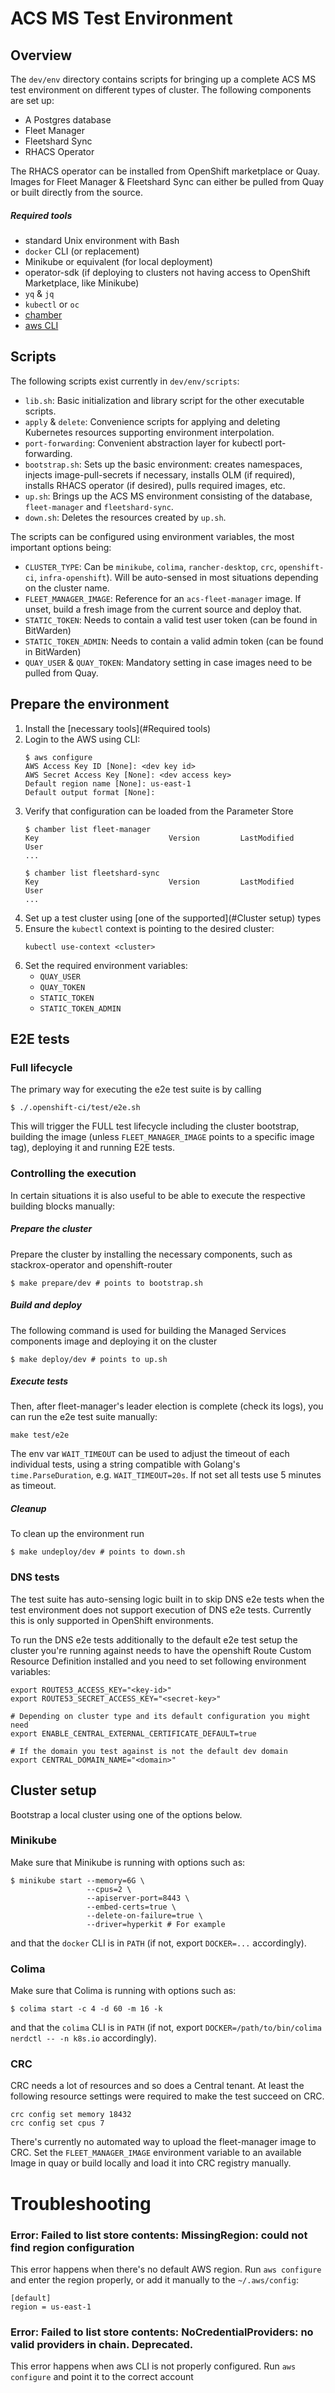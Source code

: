 # ACS MS Test Environment

## Overview
The `dev/env` directory contains scripts for bringing up a complete ACS MS test environment on different
types of cluster. The following components are set up:

* A Postgres database
* Fleet Manager
* Fleetshard Sync
* RHACS Operator

The RHACS operator can be installed from OpenShift marketplace or Quay. Images for Fleet Manager & Fleetshard Sync can either be pulled from Quay or built directly from the source.

##### Required tools
* standard Unix environment with Bash
* `docker` CLI (or replacement)
* Minikube or equivalent (for local deployment)
* operator-sdk (if deploying to clusters not having access to OpenShift Marketplace, like Minikube)
* `yq` & `jq`
* `kubectl` or `oc`
* [chamber](https://github.com/segmentio/chamber#installing)
* [aws CLI](https://docs.aws.amazon.com/cli/latest/userguide/getting-started-install.html)

## Scripts

The following scripts exist currently in `dev/env/scripts`:

* `lib.sh`: Basic initialization and library script for the other executable scripts.
* `apply` & `delete`: Convenience scripts for applying and deleting Kubernetes resources supporting environment interpolation.
* `port-forwarding`: Convenient abstraction layer for kubectl port-forwarding.
* `bootstrap.sh`: Sets up the basic environment: creates namespaces, injects image-pull-secrets if necessary, installs OLM (if required), installs RHACS operator (if desired), pulls required images, etc.
* `up.sh`: Brings up the ACS MS environment consisting of the database, `fleet-manager` and `fleetshard-sync`.
* `down.sh`: Deletes the resources created by `up.sh`.

The scripts can be configured using environment variables, the most important options being:

* `CLUSTER_TYPE`: Can be `minikube`, `colima`, `rancher-desktop`, `crc`, `openshift-ci`, `infra-openshift`). Will be
  auto-sensed in most situations depending on the cluster name.
* `FLEET_MANAGER_IMAGE`: Reference for an `acs-fleet-manager` image. If unset, build a fresh image from the current source and deploy that.
* `STATIC_TOKEN`: Needs to contain a valid test user token (can be found in BitWarden)
* `STATIC_TOKEN_ADMIN`: Needs to contain a valid admin token (can be found in BitWarden)
* `QUAY_USER` & `QUAY_TOKEN`: Mandatory setting in case images need to be pulled from Quay.

## Prepare the environment
1. Install the [necessary tools](#Required tools)
2. Login to the AWS using CLI:
    ```shell
    $ aws configure
    AWS Access Key ID [None]: <dev key id>
    AWS Secret Access Key [None]: <dev access key>
    Default region name [None]: us-east-1
    Default output format [None]:
    ```
3. Verify that configuration can be loaded from the Parameter Store
    ```shell
    $ chamber list fleet-manager
    Key                             Version         LastModified            User
    ...

    $ chamber list fleetshard-sync
    Key                             Version         LastModified            User
    ...
    ```
4. Set up a test cluster using [one of the supported](#Cluster setup) types
5. Ensure the `kubectl` context is pointing to the desired cluster:
    ```shell
    kubectl use-context <cluster>
    ```  
6. Set the required environment variables:
   * `QUAY_USER`
   * `QUAY_TOKEN`
   * `STATIC_TOKEN`
   * `STATIC_TOKEN_ADMIN`

## E2E tests

### Full lifecycle
The primary way for executing the e2e test suite is by calling
```shell
$ ./.openshift-ci/test/e2e.sh
```
This will trigger the FULL test lifecycle including the cluster bootstrap, building the image (unless `FLEET_MANAGER_IMAGE` points to a specific image tag), deploying it and running E2E tests.

### Controlling the execution
In certain situations it is also useful to be able to execute the respective building blocks manually:
##### Prepare the cluster
Prepare the cluster by installing the necessary components, such as stackrox-operator and openshift-router
```shell
$ make prepare/dev # points to bootstrap.sh
```
##### Build and deploy
The following command is used for building the Managed Services components image and deploying it on the cluster
```shell
$ make deploy/dev # points to up.sh
```
##### Execute tests
Then, after fleet-manager's leader election is complete (check its logs), you can run the e2e test
suite manually:
```shell
make test/e2e
```
The env var `WAIT_TIMEOUT` can be used to adjust the timeout of each individual tests, using a string compatible with Golang's `time.ParseDuration`, e.g. `WAIT_TIMEOUT=20s`. If not set all tests use 5 minutes as timeout.

##### Cleanup
To clean up the environment run
```shell
$ make undeploy/dev # points to down.sh
```

### DNS tests

The test suite has auto-sensing logic built in to skip DNS e2e tests when the test environment does  not support execution of DNS e2e tests. Currently this is only supported in OpenShift environments.

To run the DNS e2e tests additionally to the default e2e test setup the cluster you're running against needs to have the openshift Route Custom Resource Definition installed and you need to set following environment variables:

```shell
export ROUTE53_ACCESS_KEY="<key-id>"
export ROUTE53_SECRET_ACCESS_KEY="<secret-key>"

# Depending on cluster type and its default configuration you might need
export ENABLE_CENTRAL_EXTERNAL_CERTIFICATE_DEFAULT=true

# If the domain you test against is not the default dev domain
export CENTRAL_DOMAIN_NAME="<domain>"
```


## Cluster setup
Bootstrap a local cluster using one of the options below.

### Minikube

Make sure that Minikube is running with options such as:
```shell
$ minikube start --memory=6G \
                 --cpus=2 \
                 --apiserver-port=8443 \
                 --embed-certs=true \
                 --delete-on-failure=true \
                 --driver=hyperkit # For example
```

and that the `docker` CLI is in `PATH` (if not, export `DOCKER=...` accordingly).

### Colima

Make sure that Colima is running with options such as:
```shell
$ colima start -c 4 -d 60 -m 16 -k
```

and that the `colima` CLI is in `PATH` (if not, export `DOCKER=/path/to/bin/colima nerdctl -- -n k8s.io` accordingly).

### CRC

CRC needs a lot of resources and so does a Central tenant. At least the following resource settings were required to make the test succeed on CRC.

```shell
crc config set memory 18432
crc config set cpus 7
```

There's currently no automated way to upload the fleet-manager image to CRC. Set the `FLEET_MANAGER_IMAGE` environment variable to an available Image in quay or build locally and load it into CRC registry manually.

# Troubleshooting

### Error: Failed to list store contents: MissingRegion: could not find region configuration
This error happens when there's no default AWS region. Run `aws configure` and enter the region properly, or add it manually to the `~/.aws/config`:
```text
[default]
region = us-east-1
```
### Error: Failed to list store contents: NoCredentialProviders: no valid providers in chain. Deprecated.
This error happens when aws CLI is not properly configured. Run `aws configure` and point it to the correct account
